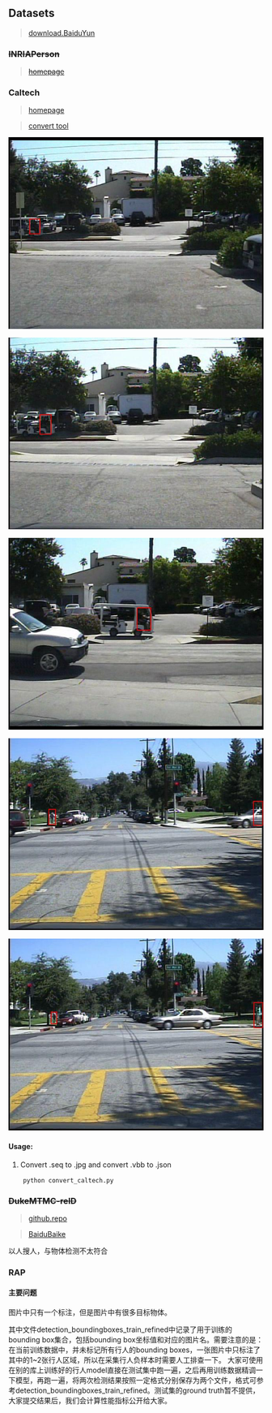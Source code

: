## Datasets

> [download.BaiduYun](https://pan.baidu.com/s/1_gYK6iXQDxJnRwlmiTagFw)

### ~~INRIAPerson~~

> ~~[homepage](http://pascal.inrialpes.fr/data/human/)~~

### Caltech

> [homepage](http://www.vision.caltech.edu/Image_Datasets/CaltechPedestrians/)

> [convert tool](https://github.com/hizhangp/caltech-pedestrian-converter)

![img1](mini_image_anno/img10000161.jpg)

![img2](mini_image_anno/img10000188.jpg)

![img3](mini_image_anno/img10000290.jpg)

![img4](mini_image_anno/img10001019.jpg)

![img5](mini_image_anno/img10001031.jpg)

#### Usage:

1. Convert .seq to .jpg and convert .vbb to .json
```
	python convert_caltech.py
```


### ~~DukeMTMC-reID~~

> [github.repo](https://github.com/layumi/DukeMTMC-reID_evaluation)

> [BaiduBaike](https://baike.baidu.com/item/%E8%A1%8C%E4%BA%BA%E9%87%8D%E8%AF%86%E5%88%AB/20815009?fr=aladdin#5)

以人搜人，与物体检测不太符合

### RAP

#### 主要问题

图片中只有一个标注，但是图片中有很多目标物体。

其中文件detection_boundingboxes_train_refined中记录了用于训练的bounding box集合，包括bounding box坐标值和对应的图片名。需要注意的是：在当前训练数据中，并未标记所有行人的bounding boxes，一张图片中只标注了其中的1~2张行人区域，所以在采集行人负样本时需要人工排查一下。
大家可使用在别的库上训练好的行人model直接在测试集中跑一遍，之后再用训练数据精调一下模型，再跑一遍，将两次检测结果按照一定格式分别保存为两个文件，格式可参考detection_boundingboxes_train_refined。测试集的ground truth暂不提供，大家提交结果后，我们会计算性能指标公开给大家。